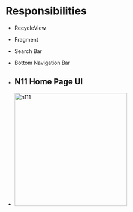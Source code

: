 
# Responsibilities 
- RecycleView
- Fragment
- Search Bar
- Bottom Navigation Bar

- ## N11 Home Page UI
- <img  src="[https://github.com/ozenkadir/TechCareer-KotlinBootcamp-HW6-N11-UI-CLONE/assets/92018201/dcf2fad4-114d-4038-9d74-ec9ee8acdff8])" alt="n111" width="300"/>
